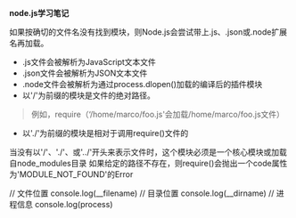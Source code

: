 **node.js学习笔记**

如果按确切的文件名没有找到模块，则Node.js会尝试带上.js、.json或.node扩展名再加载。
- .js文件会被解析为JavaScript文本文件
- .json文件会被解析为JSON文本文件
- .node文件会被解析为通过process.dlopen()加载的编译后的插件模块
- 以'/'为前缀的模块是文件的绝对路径。
> 例如，require（‘/home/marco/foo.js'会加载/home/marco/foo.js文件）
- 以'./'为前缀的模块是相对于调用require()文件的

当没有以'/'、'./'、或'../'开头来表示文件时，这个模块必须是一个核心模块或加载自node_modules目录
如果给定的路径不存在，则require()会抛出一个code属性为'MODULE_NOT_FOUND'的Error

// 文件位置
console.log(__filename)
// 目录位置
console.log(__dirname)
// 进程信息 
console.log(process)

